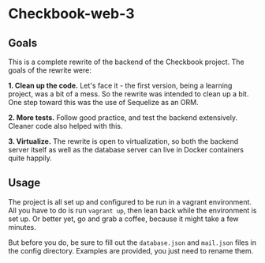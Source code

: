 

# Checkbook-web-3

## Goals

This is a complete rewrite of the backend of the Checkbook project. The goals of the rewrite were:

**1. Clean up the code.** Let's face it - the first version, being a learning project, was a bit of a mess. So the rewrite was intended to clean up a bit. One step toward this was the use of Sequelize as an ORM.

**2. More tests.** Follow good practice, and test the backend extensively. Cleaner code also helped with this.

**3. Virtualize.** The rewrite is open to virtualization, so both the backend server itself as well as the database server can live in Docker containers quite happily.

## Usage

The project is all set up and configured to be run in a vagrant environment. All you have to do is run ``vagrant up``, then lean back while the environment is set up. Or better yet, go and grab a coffee, because it might take a few minutes.

But before you do, be sure to fill out the ``database.json`` and ``mail.json`` files in the config directory. Examples are provided, you just need to rename them.